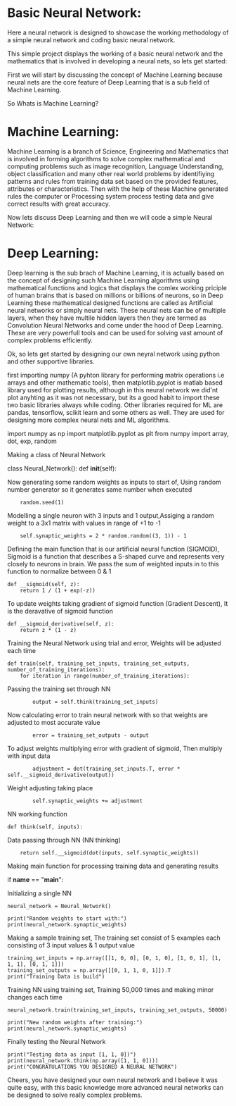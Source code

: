 # Basic Neural Network:
Here a neural network is designed to showcase the working methodology of a simple neural network and coding basic neural network.

This simple project displays the working of a basic neural network and the mathematics that is involved in developing a neural nets, so lets get started:

First we will start by discussing the concept of Machine Learning because neural nets are the core feature of Deep Learning that is a sub field of Machine Learning.

So Whats is Machine Learning?

# Machine Learning:
Machine Learning is a branch of Science, Engineering and Mathematics that is involved in forming algorithms to solve complex mathematical and computing problems such as image recognition, Language Understanding, object classification and many other real world problems by identifiying patterns and rules from training data set based on the provided features, attributes or characteristics. Then with the help of these Machine generated rules the computer or Processing system process testing data and give correct results with great accuracy.

Now lets discuss Deep Learning and then we will code a simple Neural Network:

# Deep Learning:
Deep learning is the sub brach of Machine Learning, it is actually based on the concept of designing such Machine Learning algorithms using mathematical functions and logics that displays the comlex working priciple of human brains that is based on millions or billions of neurons, so in Deep Learning these mathematical designed functions are called as Artificial neural networks or simply neural nets. These neural nets can be of multiple layers, when they have multile hidden layers then they are termed as Convolution Neural Networks and come under the hood of Deep Learning. These are very powerfull tools and can be used for solving vast amount of complex problems efficiently.

Ok, so lets get started by designing our own neyral network using python and other supportive libraries.

first importing numpy (A pyhton library for performing matrix operations i.e arrays and other mathematic tools), then matplotlib.pyplot is matlab based library used for plotting results, although in this neural network we did'nt plot anyhting as it was not necessary, but its a good habit to import these two basic libraries always while coding. Other libraries required for ML are pandas, tensorflow, scikit learn and some others as well. They are used for designing more complex neural nets and ML algorithms.  

import numpy as np
import matplotlib.pyplot as plt
from numpy import array, dot, exp, random

Making a class of Neural Network

class Neural_Network():
    def __init__(self):

Now generating some random weights as inputs to start of, Using random number generator so it generates same number when executed

        random.seed(1)

Modelling a single neuron with 3 inputs and 1 output,Assiging a random weight to a 3x1 matrix with values in range of +1 to -1

        self.synaptic_weights = 2 * random.random((3, 1)) - 1

Defining the main function that is our artificial neural function (SIGMOID), Sigmoid is a function that describes a S-shaped curve and represents very closely to neurons in brain. We pass the sum of weighted inputs in to this function to normalize between 0 & 1

    def __sigmoid(self, z):
        return 1 / (1 + exp(-z))

To update weights taking gradient of sigmoid function (Gradient Descent), It is the deravative of sigmoid function

    def __sigmoid_derivative(self, z):
        return z * (1 - z)

Training the Neural Network using trial and error, Weights will be adjusted each time  

    def train(self, training_set_inputs, training_set_outputs, number_of_training_iterations):
        for iteration in range(number_of_training_iterations):

Passing the training set through NN

            output = self.think(training_set_inputs)

Now calculating error to train neural network with so that weights are adjusted to most accurate value

            error = training_set_outputs - output

To adjust weights multiplying error with gradient of sigmoid, Then multiply with input data

            adjustment = dot(training_set_inputs.T, error * self.__sigmoid_derivative(output))

Weight adjusting taking place

            self.synaptic_weights += adjustment

NN working function

    def think(self, inputs):

Data passing through NN (NN thinking) 

        return self.__sigmoid(dot(inputs, self.synaptic_weights))

Making main function for processing training data and generating results

if __name__ == "__main__":

Initializing a single NN

    neural_network = Neural_Network()

    print("Random weights to start with:")
    print(neural_network.synaptic_weights)
    
Making a sample training set, The training set consist of 5 examples each consisting of 3 input values & 1 output value

    training_set_inputs = np.array([[1, 0, 0], [0, 1, 0], [1, 0, 1], [1, 1, 1], [0, 1, 1]])
    training_set_outputs = np.array([[0, 1, 1, 0, 1]]).T
    print("Training Data is build")  

Training NN using training set, Training 50,000 times and making minor changes each time

    neural_network.train(training_set_inputs, training_set_outputs, 50000)

    print("New random weights after training:")
    print(neural_network.synaptic_weights)

Finally testing the Neural Network

    print("Testing data as input [1, 1, 0])")
    print(neural_network.think(np.array([1, 1, 0])))
    print("CONGRATULATIONS YOU DESIGNED A NEURAL NETWORK")
    
Cheers, you have designed your own neural network and I believe it was quite easy, with this basic knowledge more advanced neural networks can be designed to solve really complex problems.
        






